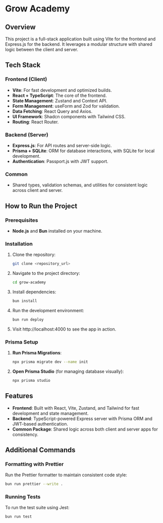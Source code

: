 # Grow Academy

## Overview

This project is a full-stack application built using Vite for the frontend and Express.js for the backend. It leverages a modular structure with shared logic between the client and server.

## Tech Stack

### Frontend (Client)

- **Vite**: For fast development and optimized builds.
- **React + TypeScript**: The core of the frontend.
- **State Management**: Zustand and Context API.
- **Form Management**: useForm and Zod for validation.
- **Data Fetching**: React Query and Axios.
- **UI Framework**: Shadcn components with Tailwind CSS.
- **Routing**: React Router.

### Backend (Server)

- **Express.js**: For API routes and server-side logic.
- **Prisma + SQLite**: ORM for database interactions, with SQLite for local development.
- **Authentication**: Passport.js with JWT support.

### Common

- Shared types, validation schemas, and utilities for consistent logic across client and server.

## How to Run the Project

### Prerequisites

- **Node.js** and **Bun** installed on your machine.

### Installation

1. Clone the repository:

   ```bash
   git clone <repository_url>
   ```

2. Navigate to the project directory:

   ```bash
   cd grow-academy
   ```

3. Install dependencies:

   ```bash
   bun install
   ```

4. Run the development environment:

   ```bash
   bun run deploy
   ```

5. Visit http://localhost:4000 to see the app in action.

### Prisma Setup

1. **Run Prisma Migrations**:

   ```bash
   npx prisma migrate dev --name init
   ```

2. **Open Prisma Studio** (for managing database visually):
   ```bash
   npx prisma studio
   ```

## Features

- **Frontend**: Built with React, Vite, Zustand, and Tailwind for fast development and state management.
- **Backend**: TypeScript-powered Express server with Prisma ORM and JWT-based authentication.
- **Common Package**: Shared logic across both client and server apps for consistency.

## Additional Commands

### Formatting with Prettier

Run the Prettier formatter to maintain consistent code style:

```bash
bun run prettier --write .
```

### Running Tests

To run the test suite using Jest:

```bash
bun run test
```
